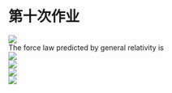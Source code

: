 第十次作业
===
![](https://github.com/kolir/compuational_physics_N2014301020137/blob/master/File_2/10.1.gif)<br>
The force law predicted by general relativity is  
![](https://github.com/kolir/compuational_physics_N2014301020137/blob/master/File_2/10.2.png)<br>
![](https://github.com/kolir/compuational_physics_N2014301020137/blob/master/File_2/10.3.png)<br>
![](https://github.com/kolir/compuational_physics_N2014301020137/blob/master/File_2/10.4.png)<br>
![](https://github.com/kolir/compuational_physics_N2014301020137/blob/master/File_2/10.5.png)<br>
